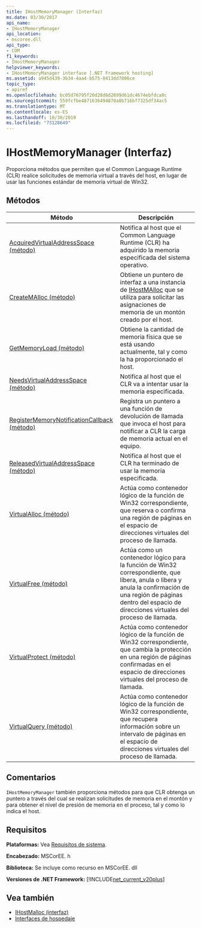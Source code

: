 ```yaml
---
title: IHostMemoryManager (Interfaz)
ms.date: 03/30/2017
api_name:
- IHostMemoryManager
api_location:
- mscoree.dll
api_type:
- COM
f1_keywords:
- IHostMemoryManager
helpviewer_keywords:
- IHostMemoryManager interface [.NET Framework hosting]
ms.assetid: a945d439-3b34-4aa4-b575-8413dd7806ce
topic_type:
- apiref
ms.openlocfilehash: bc05d76795f20d28d6d2899d61dc4674ebfdca8c
ms.sourcegitcommit: 559fcfbe4871636494870a8b716bf7325df34ac5
ms.translationtype: MT
ms.contentlocale: es-ES
ms.lasthandoff: 10/30/2019
ms.locfileid: "73128649"
---
```

# <a name="ihostmemorymanager-interface"></a>IHostMemoryManager (Interfaz)
Proporciona métodos que permiten que el Common Language Runtime (CLR) realice solicitudes de memoria virtual a través del host, en lugar de usar las funciones estándar de memoria virtual de Win32.  
  
## <a name="methods"></a>Métodos  
  
|Método|Descripción|  
|------------|-----------------|  
|[AcquiredVirtualAddressSpace (método)](../../../../docs/framework/unmanaged-api/hosting/ihostmemorymanager-acquiredvirtualaddressspace-method.md)|Notifica al host que el Common Language Runtime (CLR) ha adquirido la memoria especificada del sistema operativo.|  
|[CreateMAlloc (método)](../../../../docs/framework/unmanaged-api/hosting/ihostmemorymanager-createmalloc-method.md)|Obtiene un puntero de interfaz a una instancia de [IHostMAlloc](../../../../docs/framework/unmanaged-api/hosting/ihostmalloc-interface.md) que se utiliza para solicitar las asignaciones de memoria de un montón creado por el host.|  
|[GetMemoryLoad (método)](../../../../docs/framework/unmanaged-api/hosting/ihostmemorymanager-getmemoryload-method.md)|Obtiene la cantidad de memoria física que se está usando actualmente, tal y como la ha proporcionado el host.|  
|[NeedsVirtualAddressSpace (método)](../../../../docs/framework/unmanaged-api/hosting/ihostmemorymanager-needsvirtualaddressspace-method.md)|Notifica al host que el CLR va a intentar usar la memoria especificada.|  
|[RegisterMemoryNotificationCallback (método)](../../../../docs/framework/unmanaged-api/hosting/ihostmemorymanager-registermemorynotificationcallback-method.md)|Registra un puntero a una función de devolución de llamada que invoca el host para notificar a CLR la carga de memoria actual en el equipo.|  
|[ReleasedVirtualAddressSpace (método)](../../../../docs/framework/unmanaged-api/hosting/ihostmemorymanager-releasedvirtualaddressspace-method.md)|Notifica al host que el CLR ha terminado de usar la memoria especificada.|  
|[VirtualAlloc (método)](../../../../docs/framework/unmanaged-api/hosting/ihostmemorymanager-virtualalloc-method.md)|Actúa como contenedor lógico de la función de Win32 correspondiente, que reserva o confirma una región de páginas en el espacio de direcciones virtuales del proceso de llamada.|  
|[VirtualFree (método)](../../../../docs/framework/unmanaged-api/hosting/ihostmemorymanager-virtualfree-method.md)|Actúa como un contenedor lógico para la función de Win32 correspondiente, que libera, anula o libera y anula la confirmación de una región de páginas dentro del espacio de direcciones virtuales del proceso de llamada.|  
|[VirtualProtect (método)](../../../../docs/framework/unmanaged-api/hosting/ihostmemorymanager-virtualprotect-method.md)|Actúa como contenedor lógico de la función de Win32 correspondiente, que cambia la protección en una región de páginas confirmadas en el espacio de direcciones virtuales del proceso de llamada.|  
|[VirtualQuery (método)](../../../../docs/framework/unmanaged-api/hosting/ihostmemorymanager-virtualquery-method.md)|Actúa como contenedor lógico de la función de Win32 correspondiente, que recupera información sobre un intervalo de páginas en el espacio de direcciones virtuales del proceso de llamada.|  
  
## <a name="remarks"></a>Comentarios  
 `IHostMemoryManager` también proporciona métodos para que CLR obtenga un puntero a través del cual se realizan solicitudes de memoria en el montón y para obtener el nivel de presión de memoria en el proceso, tal y como lo indica el host.  
  
## <a name="requirements"></a>Requisitos  
 **Plataformas:** Vea [Requisitos de sistema](../../../../docs/framework/get-started/system-requirements.md).  
  
 **Encabezado:** MSCorEE. h  
  
 **Biblioteca:** Se incluye como recurso en MSCorEE. dll  
  
 **Versiones de .NET Framework:** [!INCLUDE[net_current_v20plus](../../../../includes/net-current-v20plus-md.md)]  
  
## <a name="see-also"></a>Vea también

- [IHostMalloc (interfaz)](../../../../docs/framework/unmanaged-api/hosting/ihostmalloc-interface.md)
- [Interfaces de hospedaje](../../../../docs/framework/unmanaged-api/hosting/hosting-interfaces.md)

